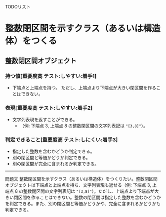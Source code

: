 TODOリスト

# 整数閉区間を示すクラス（あるいは構造体）をつくる
## 整数閉区間オブジェクト
### 持つ値[重要度高 テスト:しやすい:着手1]
* 下端点と上端点を持つ。 ただし、上端点より下端点が大きい閉区間を作ることはできない。
### 表現[重要度高 テスト:しやすい:着手2]
* 文字列表現を返すことができる。
    * （例: 下端点 3, 上端点 8 の整数閉区間の文字列表記は `"[3,8]"`）。 
### 判定できること[重要度高 テスト:しにくい:着手3]
* 指定した整数を含むかどうか判定できる。
* 別の閉区間と等価かどうか判定できる。
* 別の閉区間が完全に含まれるか判定できる。






-----------------------------------------------------------------------------------------------------------
問題文
整数閉区間を示すクラス（あるいは構造体）をつくりたい。整数閉区間オブジェクトは下端点と上端点を持ち、文字列表現も返せる（例: 下端点 3, 上端点 8 の整数閉区間の文字列表記は `"[3,8]"`）。ただし、上端点より下端点が大きい閉区間を作ることはできない。整数の閉区間は指定した整数を含むかどうかを判定できる。また、別の閉区間と等価かどうかや、完全に含まれるかどうかも判定できる。
